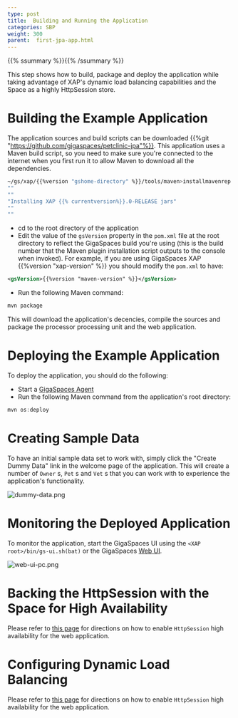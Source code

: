 ```yaml
---
type: post
title:  Building and Running the Application
categories: SBP
weight: 300
parent:  first-jpa-app.html
---
```


{{% ssummary %}}{{% /ssummary %}}

This step shows how to build, package and deploy the application while taking advantage of XAP's dynamic load balancing capabilities and the Space as a highly HttpSession store.


# Building the Example Application

The application sources and build scripts can be downloaded {{%git "https://github.com/gigaspaces/petclinic-jpa"%}}. This application uses a Maven build script, so you need to make sure you're connected to the internet when you first run it to allow Maven to download all the dependencies.



```bash
~/gs/xap/{{%version "gshome-directory" %}}/tools/maven>installmavenrep.sh
""
""
"Installing XAP {{% currentversion%}}.0-RELEASE jars"
""
""
```

- cd to the root directory of the application
- Edit the value of the `gsVersion` property in the `pom.xml` file at the root directory to reflect the GigaSpaces build you're using (this is the build number that the Maven plugin installation script outputs to the console when invoked).
For example, if you are using GigaSpaces XAP {{%version "xap-version" %}} you should modify the `pom.xml` to have:


```xml
<gsVersion>{{%version "maven-version" %}}</gsVersion>
```

- Run the following Maven command:


```bash
mvn package
```

This will download the application's decencies, compile the sources and package the processor processing unit and the web application.

# Deploying the Example Application

To deploy the application, you should do the following:

- Start a [GigaSpaces Agent](/product_overview/service-grid.html#gsa)
- Run the following Maven command from the application's root directory:


```java
mvn os:deploy
```

# Creating Sample Data

To have an initial sample data set to work with, simply click the "Create Dummy Data" link in the welcome page of the application. This will create a number of `Owner` s, `Pet` s and `Vet` s that you can work with to experience the application's functionality.

![dummy-data.png](/attachment_files/dummy-data.png)

# Monitoring the Deployed Application

To monitor  the application, start the GigaSpaces UI using the `<XAP root>/bin/gs-ui.sh(bat)` or the GigaSpaces [Web UI]({{%currentadmurl%}}/web-management-console.html).

![web-ui-pc.png](/attachment_files/web-ui-pc.png)

# Backing the HttpSession with the Space for High Availability

Please refer to [this page]({{%currentjavatuturl%}]/first-web-app-step-2.html) for directions on how to enable `HttpSession` high availability for the web application.

# Configuring Dynamic Load Balancing

Please refer to [this page]({{%latestjavatuturl%}}/first-web-app-step-3.html) for directions on how to enable `HttpSession` high availability for the web application.

